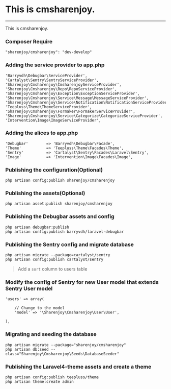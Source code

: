 # This is cmsharenjoy.
--------------------------------------

This is cmsharenjoy.

### Composer Require
<!-- Nice and simple -->

    "sharenjoy/cmsharenjoy": "dev-develop"

### Adding the service provider to app.php
<!-- Add this string to your array of providers in app/config/app.php -->

    'Barryvdh\Debugbar\ServiceProvider',
    'Cartalyst\Sentry\SentryServiceProvider',
    'Sharenjoy\Cmsharenjoy\CmsharenjoyServiceProvider',
    'Sharenjoy\Cmsharenjoy\Repo\RepoServiceProvider',
    'Sharenjoy\Cmsharenjoy\Exception\ExceptionServiceProvider',
    'Sharenjoy\Cmsharenjoy\Service\Message\MessageServiceProvider',
    'Sharenjoy\Cmsharenjoy\Service\Notification\NotificationServiceProvider',
    'Teepluss\Theme\ThemeServiceProvider',
    'Sharenjoy\Cmsharenjoy\Formaker\FormakerServiceProvider',
    'Sharenjoy\Cmsharenjoy\Service\Categorize\CategorizeServiceProvider',
    'Intervention\Image\ImageServiceProvider',

### Adding the alices to app.php

    'Debugbar'        => 'Barryvdh\Debugbar\Facade',
    'Theme'           => 'Teepluss\Theme\Facades\Theme',
    'Sentry'          => 'Cartalyst\Sentry\Facades\Laravel\Sentry',
    'Image'           => 'Intervention\Image\Facades\Image',

### Publishing the configuration(Optional)
<!-- Publish the configurations for this package in order to change them to your liking: -->

    php artisan config:publish sharenjoy/cmsharenjoy

### Publishing the assets(Optional)
<!-- You need assets bro! -->

    php artisan asset:publish sharenjoy/cmsharenjoy

### Publishing the Debugbar assets and config

    php artisan debugbar:publish
    php artisan config:publish barryvdh/laravel-debugbar

### Publishing the Sentry config and migrate database

    php artisan migrate --package=cartalyst/sentry
    php artisan config:publish cartalyst/sentry

>Add a `sort` column to users table 

### Modify the config of Sentry for new User model that extends Sentry User model

    'users' => array(
        
        // Change to the model
        'model' => '\Sharenjoy\Cmsharenjoy\User\User',

    ),

### Migrating and seeding the database
<!-- Seed the database, this pretty much just seeds an example user and settings. Migration is pretty simple, ensure your database config is setup and run this: -->

    php artisan migrate --package="sharenjoy/cmsharenjoy"
    php artisan db:seed --class="Sharenjoy\Cmsharenjoy\Seeds\DatabaseSeeder"

### Publishing the Laravel4-theme assets and create a theme

    php artisan config:publish teepluss/theme
    php artisan theme:create admin
